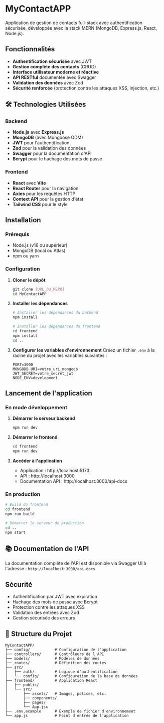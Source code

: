 # MyContactAPP

Application de gestion de contacts full-stack avec authentification sécurisée, développée avec la stack MERN (MongoDB, Express.js, React, Node.js).

##  Fonctionnalités

- **Authentification sécurisée** avec JWT
- **Gestion complète des contacts** (CRUD)
- **Interface utilisateur moderne et réactive**
- **API RESTful** documentée avec Swagger
- **Validation des données** avec Zod
- **Sécurité renforcée** (protection contre les attaques XSS, injection, etc.)

## 🛠️ Technologies Utilisées

### Backend
- **Node.js** avec **Express.js**
- **MongoDB** (avec Mongoose ODM)
- **JWT** pour l'authentification
- **Zod** pour la validation des données
- **Swagger** pour la documentation d'API
- **Bcrypt** pour le hachage des mots de passe

### Frontend
- **React** avec **Vite**
- **React Router** pour la navigation
- **Axios** pour les requêtes HTTP
- **Context API** pour la gestion d'état
- **Tailwind CSS** pour le style

##  Installation

### Prérequis
- Node.js (v16 ou supérieur)
- MongoDB (local ou Atlas)
- npm ou yarn

### Configuration

1. **Cloner le dépôt**
   ```bash
   git clone [URL_DU_REPO]
   cd MyContactAPP
   ```

2. **Installer les dépendances**
   ```bash
   # Installer les dépendances du backend
   npm install
   
   # Installer les dépendances du frontend
   cd frontend
   npm install
   cd ..
   ```

3. **Configurer les variables d'environnement**
   Créez un fichier `.env` à la racine du projet avec les variables suivantes :
   ```env
   PORT=3000
   MONGODB_URI=votre_uri_mongodb
   JWT_SECRET=votre_secret_jwt
   NODE_ENV=development
   ```

##  Lancement de l'application

### En mode développement

1. **Démarrer le serveur backend**
   ```bash
   npm run dev
   ```

2. **Démarrer le frontend**
   ```bash
   cd frontend
   npm run dev
   ```

3. **Accéder à l'application**
   - Application : http://localhost:5173
   - API : http://localhost:3000
   - Documentation API : http://localhost:3000/api-docs

### En production

```bash
# Build du frontend
cd frontend
npm run build

# Démarrer le serveur de production
cd ..
npm start
```

## 📚 Documentation de l'API

La documentation complète de l'API est disponible via Swagger UI à l'adresse :
`http://localhost:3000/api-docs`

## Sécurité

- Authentification par JWT avec expiration
- Hachage des mots de passe avec Bcrypt
- Protection contre les attaques XSS
- Validation des entrées avec Zod
- Gestion sécurisée des erreurs

## 📁 Structure du Projet

```
MyContactAPP/
├── config/           # Configuration de l'application
├── controllers/      # Contrôleurs de l'API
├── models/           # Modèles de données
├── routes/           # Définition des routes
├── src/
│   ├── auth/         # Logique d'authentification
│   └── config/       # Configuration de la base de données
├── frontend/         # Application React
│   ├── public/
│   └── src/
│       ├── assets/   # Images, polices, etc.
│       ├── components/
│       ├── pages/
│       └── App.jsx
├── .env.example      # Exemple de fichier d'environnement
└── app.js            # Point d'entrée de l'application
```
